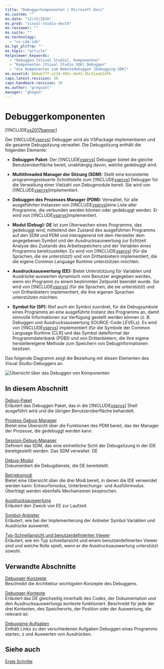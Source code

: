 ```yaml
---
title: "Debuggerkomponenten | Microsoft Docs"
ms.custom: ""
ms.date: "12/15/2016"
ms.prod: "visual-studio-dev14"
ms.reviewer: ""
ms.suite: ""
ms.technology: 
  - "vs-ide-sdk"
ms.tgt_pltfrm: ""
ms.topic: "article"
helpviewer_keywords: 
  - "Debuggen [Visual Studio], Komponenten"
  - "Komponenten [Visual Studio SDK] Debuggen"
  - "die Komponenten zum Remotedebuggen [Debugging-SDK]"
ms.assetid: 8b8ab77f-a134-495c-be42-3bc51aa62dfb
caps.latest.revision: 30
caps.handback.revision: 30
ms.author: "gregvanl"
manager: "ghogen"
---
```

# Debuggerkomponenten
[!INCLUDE[vs2017banner](../../code-quality/includes/vs2017banner.md)]

Der [!INCLUDE[vsprvs](../../code-quality/includes/vsprvs_md.md)] Debugger wird als VSPackage implementieren und die gesamte Debugsitzung verwaltet.  Die Debugsitzung enthält die folgenden Elemente:  
  
-   **Debuggen Paket:** Der [!INCLUDE[vsprvs](../../code-quality/includes/vsprvs_md.md)] Debugger bietet die gleiche Benutzeroberfläche bereit, unabhängig davon, welche gedebuggt wird.  
  
-   **Multithreaded Manager der Sitzung \(SDM\):** Stellt eine konsistente programmgesteuerte Schnittstelle zum [!INCLUDE[vsprvs](../../code-quality/includes/vsprvs_md.md)] Debugger für die Verwaltung einer Vielzahl von Debugmodule bereit.  Sie wird von [!INCLUDE[vsprvs](../../code-quality/includes/vsprvs_md.md)]implementiert.  
  
-   **Debuggen des Prozesses Manager \(PDM\):** Verwaltet, für alle ausgeführten Instanzen von [!INCLUDE[vsprvs](../../code-quality/includes/vsprvs_md.md)]eine Liste aller Programme, die verbunden werden können oder gedebuggt werden.  Er wird von [!INCLUDE[vsprvs](../../code-quality/includes/vsprvs_md.md)]implementiert.  
  
-   **Modul \(Debug\): DE** Ist zum Überwachen eines Programms, das gedebuggt wird, mitteilend den Zustand des ausgeführten Programms auf den SDM und PDM und interagierend mit dem Hersteller dem angegebenen Symbol und der Ausdrucksauswertung zur Echtzeit Analyse des Zustands des Arbeitsspeichers und der Variablen eines Programms bereitzustellen.  Es wird von [!INCLUDE[vsprvs](../../code-quality/includes/vsprvs_md.md)] \(für die Sprachen, die sie unterstützt\) und von Drittanbietern implementiert, die die eigene Common Language Runtime unterstützen möchten.  
  
-   **Ausdrucksauswertung \(EE\):** Bietet Unterstützung für Variablen und Ausdrücke auswerten dynamisch vom Benutzer angegeben werden, wenn ein Programm zu einem bestimmten Zeitpunkt beendet wurde.  Sie wird von [!INCLUDE[vsprvs](../../code-quality/includes/vsprvs_md.md)] \(für die Sprachen, die sie unterstützt\) und von Drittanbietern implementiert, die ihre eigenen Sprachen unterstützen möchten.  
  
-   **Symbol für \(SP\):** Rief auch ein Symbol zuordnet, für die Debugsymbole eines Programms an eine ausgeführte Instanz des Programms an, damit sinnvolle Informationen zur Verfügung gestellt werden können \(z. B. Debuggen und Ausdrucksauswertung SOURCE\-Code LEVELs\).  Es wird von [!INCLUDE[vsprvs](../../code-quality/includes/vsprvs_md.md)] implementiert \(für die Symbole der Common Language Runtime \[CLR\] und das Symbol dateiformat der Programmdatenbank \[PDB\]\) und von Drittanbietern, die ihre eigene herstellereigene Methode zum Speichern von Debuginformationen besitzen.  
  
 Das folgende Diagramm zeigt die Beziehung mit diesen Elementen des Visual Studio\-Debuggers an.  
  
 ![Übersicht über das Debuggen von Komponenten](../../extensibility/debugger/media/dbugcompovrview.png "DBugCompOvrview")  
  
## In diesem Abschnitt  
 [Debug\-Paket](../../extensibility/debugger/debug-package.md)  
 Erläutert das Debuggen Paket, das in die [!INCLUDE[vsprvs](../../code-quality/includes/vsprvs_md.md)] Shell ausgeführt wird und die übrigen Benutzeroberfläche behandelt.  
  
 [Prozess\-Debug\-Manager](../../extensibility/debugger/process-debug-manager.md)  
 Bietet eine Übersicht über die Funktionen des PDM bereit, das der Manager der Prozesse, die gedebuggt werden kann.  
  
 [Session\-Debug\-Manager](../../extensibility/debugger/session-debug-manager.md)  
 Definiert das SDM, das eine einheitliche Sicht der Debugsitzung in der IDE bereitgestellt werden.  Das SDM verwaltet. DE  
  
 [Debug\-Modul](../../extensibility/debugger/debug-engine.md)  
 Dokumentiert die Debugdienste, die DE bereitstellt.  
  
 [Betriebsmodi](../../extensibility/debugger/operational-modes.md)  
 Bietet eine Übersicht über die drei Modi bereit, in denen die IDE verwendet werden kann: Entwurfsmodus, Unterbrechungs\- und Ausführmodus.  Überträgt werden ebenfalls Mechanismen besprochen.  
  
 [Ausdrucksauswertung](../../extensibility/debugger/expression-evaluator.md)  
 Erläutert den Zweck von EE zur Laufzeit.  
  
 [Symbol\-Anbieter](../../extensibility/debugger/symbol-provider.md)  
 Erläutert, wie bei der Implementierung der Anbieter Symbol Variablen und Ausdrücke auswertet.  
  
 [Typ\-Schnellansicht und benutzerdefinierten Viewer](../../extensibility/debugger/type-visualizer-and-custom-viewer.md)  
 Erläutert, wie ein Typ schnellansicht und einem benutzerdefinierten Viewer sind und welche Rolle spielt, wenn er die Ausdrucksauswertung unterstützt sowohl.  
  
## Verwandte Abschnitte  
 [Debugger\-Konzepte](../../extensibility/debugger/debugger-concepts.md)  
 Beschreibt die Architektur wichtigsten Konzepte des Debuggens.  
  
 [Debugger\-Kontexte](../../extensibility/debugger/debugger-contexts.md)  
 Erläutert das DE gleichzeitig innerhalb des Codes, der Dokumentation und den Ausdrucksauswertungs kontexte funktioniert.  Beschreibt für jede der drei Kontexten, des Speicherorts, der Position oder der Auswertung, die relevant ist.  
  
 [Debugging\-Aufgaben](../../extensibility/debugger/debugging-tasks.md)  
 Enthält Links zu den verschiedenen Aufgaben Debuggen eines Programms starten, z und Auswerten von Ausdrücken.  
  
## Siehe auch  
 [Erste Schritte](../../extensibility/debugger/getting-started-with-debugger-extensibility.md)